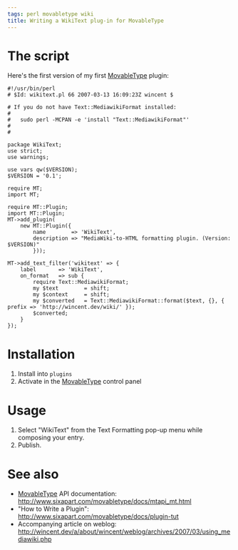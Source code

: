```yaml
---
tags: perl movabletype wiki
title: Writing a WikiText plug-in for MovableType
---
```


# The script

Here's the first version of my first [MovableType](/wiki/MovableType) plugin:

    #!/usr/bin/perl
    # $Id: wikitext.pl 66 2007-03-13 16:09:23Z wincent $

    # If you do not have Text::MediawikiFormat installed:
    #
    #   sudo perl -MCPAN -e 'install "Text::MediawikiFormat"'
    #
    #

    package WikiText;
    use strict;
    use warnings;

    use vars qw($VERSION);
    $VERSION = '0.1';

    require MT;
    import MT;

    require MT::Plugin;
    import MT::Plugin;
    MT->add_plugin(
        new MT::Plugin({
            name        => 'WikiText',
            description => "MediaWiki-to-HTML formatting plugin. (Version: $VERSION)"
            }));

    MT->add_text_filter('wikitext' => {
        label       => 'WikiText',
        on_format   => sub {
            require Text::MediawikiFormat;
            my $text        = shift;
            my $context     = shift;
            my $converted   = Text::MediawikiFormat::format($text, {}, { prefix => 'http://wincent.dev/wiki/' });
            $converted;
        }
    });

# Installation

1.  Install into `plugins`
2.  Activate in the [MovableType](/wiki/MovableType) control panel

# Usage

1.  Select "WikiText" from the Text Formatting pop-up menu while composing your entry.
2.  Publish.

# See also

-   [MovableType](/wiki/MovableType) API documentation: <http://www.sixapart.com/movabletype/docs/mtapi_mt.html>
-   "How to Write a Plugin": <http://www.sixapart.com/movabletype/docs/plugin-tut>
-   Accompanying article on weblog: <http://wincent.dev/a/about/wincent/weblog/archives/2007/03/using_mediawiki.php>
